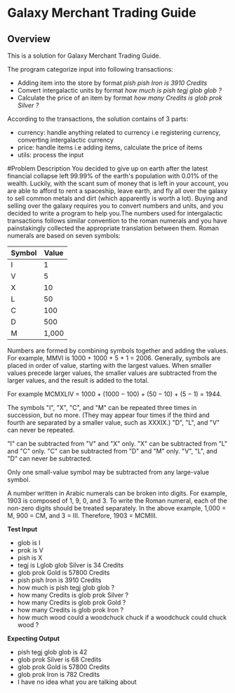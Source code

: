 # Galaxy Merchant Trading Guide

## Overview
This is a solution for Galaxy Merchant Trading Guide.

The program categorize input into following transactions:
* Adding item into the store by format _pish pish Iron is 3910 Credits_
* Convert intergalactic units by format _how much is pish tegj glob glob ?_
* Calculate the price of an item by format _how many Credits is glob prok Silver ?_

According to the transactions, the solution contains of 3 parts: 
* currency: handle anything related to currency i.e registering currency, converting intergalactic currency
* price: handle items i.e adding items, calculate the price of items
* utils: process the input

#Problem Description
You decided to give up on earth after the latest financial collapse left 99.99% of the earth's
population with 0.01% of the wealth. Luckily, with the scant sum of money that is left in your
account, you are able to afford to rent a spaceship, leave earth, and fly all over the galaxy to sell
common metals and dirt (which apparently is worth a lot). Buying and selling over the galaxy
requires you to convert numbers and units, and you decided to write a program to help you.The
numbers used for intergalactic transactions follows similar convention to the roman numerals and
you have painstakingly collected the appropriate translation between them. Roman numerals are
based on seven symbols:

Symbol | Value
-------|----------
  I    |   1
  V    |   5
  X    |   10
  L    |   50
  C    |   100
  D    |   500
  M    |   1,000
  
Numbers are formed by combining symbols together and adding the values. For example, MMVI is
1000 + 1000 + 5 + 1 = 2006. Generally, symbols are placed in order of value, starting with the
largest values. When smaller values precede larger values, the smaller values are subtracted from
the larger values, and the result is added to the total. 

For example MCMXLIV = 1000 + (1000 − 100) + (50 − 10) + (5 − 1) = 1944.

The symbols "I", "X", "C", and "M" can be repeated three times in succession, but no more. (They
may appear four times if the third and fourth are separated by a smaller value, such as XXXIX.)
"D", "L", and "V" can never be repeated.

"I" can be subtracted from "V" and "X" only. "X" can be subtracted from "L" and "C" only. "C" can
be subtracted from "D" and "M" only. "V", "L", and "D" can never be subtracted.

Only one small-value symbol may be subtracted from any large-value symbol.

A number written in Arabic numerals can be broken into digits. For example, 1903 is composed of
1, 9, 0, and 3. To write the Roman numeral, each of the non-zero digits should be treated separately.
In the above example, 1,000 = M, 900 = CM, and 3 = III. Therefore, 1903 = MCMIII.

**Test Input**
* glob is I
* prok is V
* pish is X
* tegj is Lglob glob Silver is 34 Credits
* glob prok Gold is 57800 Credits
* pish pish Iron is 3910 Credits
* how much is pish tegj glob glob ?
* how many Credits is glob prok Silver ?
* how many Credits is glob prok Gold ?
* how many Credits is glob prok Iron ?
* how much wood could a woodchuck chuck if a woodchuck could chuck wood ?

**Expecting Output**
* pish tegj glob glob is 42
* glob prok Silver is 68 Credits
* glob prok Gold is 57800 Credits
* glob prok Iron is 782 Credits
* I have no idea what you are talking about